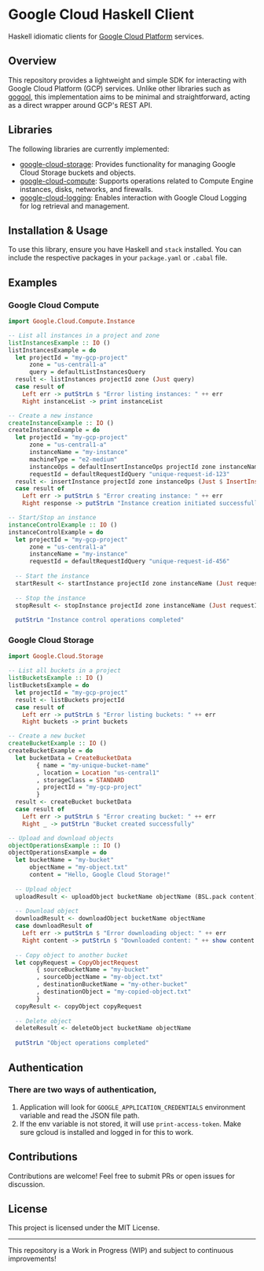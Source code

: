 # Google Cloud Haskell Client

Haskell idiomatic clients for [Google Cloud Platform](https://cloud.google.com/) services.

## Overview
This repository provides a lightweight and simple SDK for interacting with Google Cloud Platform (GCP) services. Unlike other libraries such as [gogool](https://github.com/gogool), this implementation aims to be minimal and straightforward, acting as a direct wrapper around GCP's REST API.

## Libraries
The following libraries are currently implemented:

- [google-cloud-storage](lib/google-cloud-storage): Provides functionality for managing Google Cloud Storage buckets and objects.
- [google-cloud-compute](lib/google-cloud-compute): Supports operations related to Compute Engine instances, disks, networks, and firewalls.
- [google-cloud-logging](lib/google-cloud-logging): Enables interaction with Google Cloud Logging for log retrieval and management.

## Installation & Usage
To use this library, ensure you have Haskell and `stack` installed. You can include the respective packages in your `package.yaml` or `.cabal` file.

## Examples

### Google Cloud Compute

```haskell
import Google.Cloud.Compute.Instance

-- List all instances in a project and zone
listInstancesExample :: IO ()
listInstancesExample = do
  let projectId = "my-gcp-project"
      zone = "us-central1-a"
      query = defaultListInstancesQuery
  result <- listInstances projectId zone (Just query)
  case result of
    Left err -> putStrLn $ "Error listing instances: " ++ err
    Right instanceList -> print instanceList

-- Create a new instance
createInstanceExample :: IO ()
createInstanceExample = do
  let projectId = "my-gcp-project"
      zone = "us-central1-a"
      instanceName = "my-instance"
      machineType = "e2-medium"
      instanceOps = defaultInsertInstanceOps projectId zone instanceName machineType
      requestId = defaultRequestIdQuery "unique-request-id-123"
  result <- insertInstance projectId zone instanceOps (Just $ InsertInstanceQuery (Just "unique-request-id-123") Nothing)
  case result of
    Left err -> putStrLn $ "Error creating instance: " ++ err
    Right response -> putStrLn "Instance creation initiated successfully"

-- Start/Stop an instance
instanceControlExample :: IO ()
instanceControlExample = do
  let projectId = "my-gcp-project"
      zone = "us-central1-a"
      instanceName = "my-instance"
      requestId = defaultRequestIdQuery "unique-request-id-456"
  
  -- Start the instance
  startResult <- startInstance projectId zone instanceName (Just requestId)
  
  -- Stop the instance
  stopResult <- stopInstance projectId zone instanceName (Just requestId)
  
  putStrLn "Instance control operations completed"
```

### Google Cloud Storage

```haskell
import Google.Cloud.Storage

-- List all buckets in a project
listBucketsExample :: IO ()
listBucketsExample = do
  let projectId = "my-gcp-project"
  result <- listBuckets projectId
  case result of
    Left err -> putStrLn $ "Error listing buckets: " ++ err
    Right buckets -> print buckets

-- Create a new bucket
createBucketExample :: IO ()
createBucketExample = do
  let bucketData = CreateBucketData
        { name = "my-unique-bucket-name"
        , location = Location "us-central1"
        , storageClass = STANDARD
        , projectId = "my-gcp-project"
        }
  result <- createBucket bucketData
  case result of
    Left err -> putStrLn $ "Error creating bucket: " ++ err
    Right _ -> putStrLn "Bucket created successfully"

-- Upload and download objects
objectOperationsExample :: IO ()
objectOperationsExample = do
  let bucketName = "my-bucket"
      objectName = "my-object.txt"
      content = "Hello, Google Cloud Storage!"
  
  -- Upload object
  uploadResult <- uploadObject bucketName objectName (BSL.pack content)
  
  -- Download object
  downloadResult <- downloadObject bucketName objectName
  case downloadResult of
    Left err -> putStrLn $ "Error downloading object: " ++ err
    Right content -> putStrLn $ "Downloaded content: " ++ show content
  
  -- Copy object to another bucket
  let copyRequest = CopyObjectRequest
        { sourceBucketName = "my-bucket"
        , sourceObjectName = "my-object.txt"
        , destinationBucketName = "my-other-bucket"
        , destinationObject = "my-copied-object.txt"
        }
  copyResult <- copyObject copyRequest
  
  -- Delete object
  deleteResult <- deleteObject bucketName objectName
  
  putStrLn "Object operations completed"
```

## Authentication
### There are two ways of authentication,

1. Application will look for `GOOGLE_APPLICATION_CREDENTIALS` environment variable and read the JSON file path.
2. If the env variable is not stored, it will use `print-access-token`. Make sure gcloud is installed and logged in for this to work.

## Contributions
Contributions are welcome! Feel free to submit PRs or open issues for discussion.

## License
This project is licensed under the MIT License.

---
This repository is a Work in Progress (WIP) and subject to continuous improvements!
